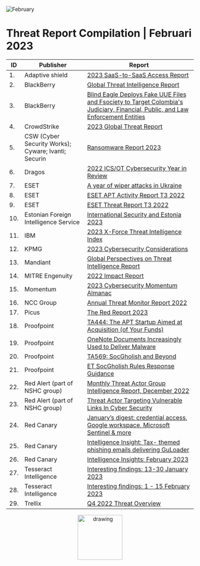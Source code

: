 ![February](https://github.com/jwennekers/2023-Threat-Report-Compilation/assets/136587455/06300ebc-0864-4f4c-9257-e70c0f49d603)

# Threat Report Compilation | Februari 2023

| ID | Publisher  | Report |
| ------------- | ------------- | ------------- |
|1.|Adaptive shield|[2023 SaaS-to-SaaS Access Report](https://www.adaptive-shield.com/saas-to-saas-3rd-party-app-risk-report-2023)|
|2.|BlackBerry| [Global Threat Intelligence Report](https://www.blackberry.com/us/en/solutions/threat-intelligence/2023/threat-intelligence-report-jan) |
|3.|BlackBerry|[Blind Eagle Deploys Fake UUE Files and Fsociety to Target Colombia's Judiciary, Financial, Public, and Law Enforcement Entities](https://blogs.blackberry.com/en/2023/02/blind-eagle-apt-c-36-targets-colombia)|
|4.|CrowdStrike|[2023 Global Threat Report](https://www.crowdstrike.com/global-threat-report/)|
|5.|CSW (Cyber Security Works); Cyware; Ivanti; Securin|[Ransomware Report 2023](https://cybersecurityworks.com/ransomware/)|
|6.|Dragos|[2022 ICS/OT Cybersecurity Year in Review](https://hub.dragos.com/ics-cybersecurity-year-in-review-2022 )|
|7.|ESET|[A year of wiper attacks in Ukraine](https://www.welivesecurity.com/2023/02/24/year-wiper-attacks-ukraine/)|
|8.|ESET|[ESET APT Activity Report T3 2022](https://www.welivesecurity.com/wp-content/uploads/2023/01/eset_apt_activity_report_t32022.pdf)|
|9.|ESET|[ESET Threat Report T3 2022](https://www.welivesecurity.com/wp-content/uploads/2023/02/eset_threat_report_t32022.pdf)|
|10.|Estonian Foreign Intelligence Service|[International Security and Estonia 2023](https://raport.valisluureamet.ee/2023/en/)|
|11.|IBM|[2023 X-Force Threat Intelligence Index](https://www.ibm.com/reports/threat-intelligence)|
|12.|KPMG|[2023 Cybersecurity Considerations](https://kpmg.com/xx/en/home/insights/2023/02/cybersecurity-considerations-2023.html)|
|13.|Mandiant|[Global Perspectives on Threat Intelligence Report](https://www.mandiant.com/global-perspectives-on-threat-intelligence)|
|14.|MITRE Engenuity|[2022 Impact Report](https://mitre-engenuity.org/cybersecurity/center-for-threat-informed-defense/impact-report/)|
|15.|Momentum|[2023 Cybersecurity Momentum Almanac](https://momentumcyber.com/cybersecurity-almanac-2023/)|
|16.|NCC Group|[Annual Threat Monitor Report 2022](https://www.nccgroup.com/us/annual-threat-monitor-report-2022/)|
|17.|Picus|[The Red Report 2023](https://www.picussecurity.com/resource/report/the-red-report-2023)|
|18.|Proofpoint|[TA444: The APT Startup Aimed at Acquisition (of Your Funds)](https://www.proofpoint.com/us/blog/threat-insight/ta444-apt-startup-aimed-at-your-funds)|
|19.|Proofpoint|[OneNote Documents Increasingly Used to Deliver Malware](https://www.proofpoint.com/us/blog/threat-insight/onenote-documents-increasingly-used-to-deliver-malware)|
|20.|Proofpoint|[TA569: SocGholish and Beyond](https://www.proofpoint.com/us/blog/threat-insight/ta569-socgholish-and-beyond)|
|21.|Proofpoint|[ET SocGholish Rules Response Guidance](https://community.emergingthreats.net/t/et-socgholish-rules-response-guidance/335)|
|22.|Red Alert (part of NSHC group)|[Monthly Threat Actor Group Intelligence Report, December 2022](https://redalert.nshc.net/2023/02/16/monthly-threat-actor-group-intelligence-report-december-2022-eng/)|
|23.|Red Alert (part of NSHC group)|[Threat Actor Targeting Vulnerable Links In Cyber Security](https://redalert.nshc.net/2023/02/23/threat-actor-targeting-vulnerable-links-in-cyber-security-eng/)|
|24.|Red Canary|[January’s digest: credential access, Google workspace, Microsoft Sentinel & more](https://www.linkedin.com/pulse/januarys-digest-credential-access-google-workspace-microsoft-/)|
|25.|Red Canary|[Intelligence Insight: Tax- themed phishing emails delivering GuLoader](https://redcanary.com/blog/tax-season-phishing/)|
|26.|Red Canary|[Intelligence Insights: February 2023](https://redcanary.com/blog/intelligence-insights-february-2023/)|
|27.|Tesseract Intelligence|[Interesting findings: 13-30 January 2023](https://www.linkedin.com/posts/tesseract-intelligence_interesting-findings-from-telegram-underground-activity-7026134051820351489-Dduu)|
|28.|Tesseract Intelligence|[Interesting findings: 1 - 15 February 2023](https://www.linkedin.com/posts/tesseract-intelligence_interesting-findings-for-the-first-half-of-activity-7031592962522255360-IzKr/)|
|29.|Trellix|[Q4 2022 Threat Overview](https://www.trellix.com/en-us/advanced-research-center/threat-reports/feb-2023.html)|

<div align="center">
<img src="https://github.com/jwennekers/2023-Threat-Report-Compilation/assets/136587455/6061c6fd-330d-46e4-acdd-336c580fca4e" alt="drawing" width="120"/>
</div>
